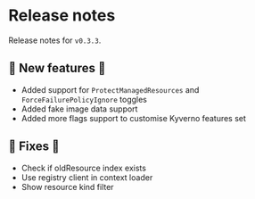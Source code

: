 # Release notes

Release notes for `v0.3.3`.

## :dizzy: New features :dizzy:
- Added support for `ProtectManagedResources` and `ForceFailurePolicyIgnore` toggles
- Added fake image data support
- Added more flags support to customise Kyverno features set

## :wrench: Fixes :wrench:
- Check if oldResource index exists
- Use registry client in context loader
- Show resource kind filter
